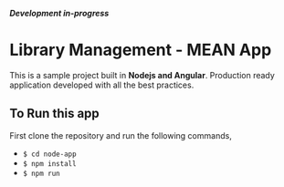 ***Development in-progress***
# Library Management - MEAN App

This is a sample project built in **Nodejs and Angular**. Production ready application developed with all the best practices.

## To Run this app
First clone the repository and run the following commands,

 - `$ cd node-app`  
 - `$ npm install` 
 - `$ npm run`


